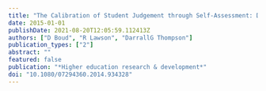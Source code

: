 ```yaml
---
title: "The Calibration of Student Judgement through Self-Assessment: Disruptive Effects of Assessment Patterns"
date: 2015-01-01
publishDate: 2021-08-20T12:05:59.112413Z
authors: ["D Boud", "R Lawson", "DarrallG Thompson"]
publication_types: ["2"]
abstract: ""
featured: false
publication: "*Higher education research & development*"
doi: "10.1080/07294360.2014.934328"
---
```



